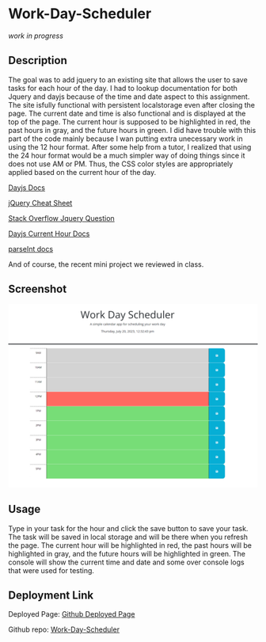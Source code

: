 # Work-Day-Scheduler

*work in progress*

## Description

The goal was to add jquery to an existing site that allows the user to save tasks for each hour of the day. I had to lookup documentation for both Jquery and dayjs because of the time and date aspect to this assignment. The site isfully functional with persistent localstorage even after closing the page. The current date and time is also functional and is displayed at the top of the page. The current hour is supposed to be highlighted in red, the past hours in gray, and the future hours in green. I did have trouble with this part of the code mainly because I wan putting extra unecessary work in using the 12 hour format. After some help from a tutor, I realized that using the 24 hour format would be a much simpler way of doing things since it does not use AM or PM. Thus, the CSS color styles are appropriately applied based on the current hour of the day.


[Dayjs Docs](https://day.js.org/docs/en/display/difference)

[jQuery Cheat Sheet](https://htmlcheatsheet.com/jquery/)

[Stack Overflow Jquery Question](https://stackoverflow.com/questions/11173188/jquery-select-id-with-word-as-prefix-and-counter-as-suffix)

[Dayjs Current Hour Docs](https://day.js.org/docs/en/get-set/hour)

[parseInt docs](https://www.w3schools.com/jsref/jsref_parseint.asp)

And of course, the recent mini project we reviewed in class.
## Screenshot

![alt work day scheduler](./images/Work-Day-Scheduler.png)

## Usage

Type in your task for the hour and click the save button to save your task. The task will be saved in local storage and will be there when you refresh the page. The current hour will be highlighted in red, the past hours will be highlighted in gray, and the future hours will be highlighted in green. The console will show the current time and date and some over console logs that were used for testing.


## Deployment Link

Deployed Page: [Github Deployed Page]()

Github repo: [Work-Day-Scheduler]()
